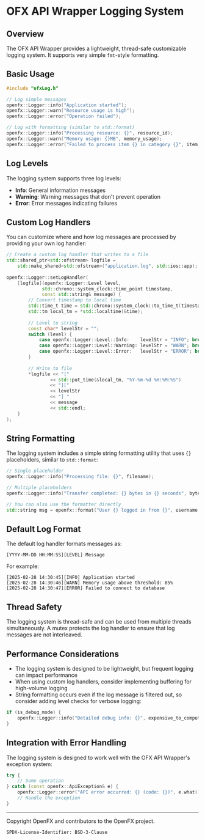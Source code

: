 # OFX API Wrapper Logging System


## Overview

The OFX API Wrapper provides a lightweight, thread-safe customizable logging system. It supports very simple `fmt`-style formatting.

## Basic Usage

```cpp
#include "ofxLog.h"

// Log simple messages
openfx::Logger::info("Application started");
openfx::Logger::warn("Resource usage is high");
openfx::Logger::error("Operation failed");

// Log with formatting (similar to std::format)
openfx::Logger::info("Processing resource: {}", resource_id);
openfx::Logger::warn("Memory usage: {}MB", memory_usage);
openfx::Logger::error("Failed to process item {} in category {}", item_id, category);
```

## Log Levels

The logging system supports three log levels:

- **Info**: General information messages
- **Warning**: Warning messages that don't prevent operation
- **Error**: Error messages indicating failures

## Custom Log Handlers

You can customize where and how log messages are processed by providing your own log handler:

```cpp
// Create a custom log handler that writes to a file
std::shared_ptr<std::ofstream> logfile = 
    std::make_shared<std::ofstream>("application.log", std::ios::app);
    
openfx::Logger::setLogHandler(
    [logfile](openfx::Logger::Level level, 
             std::chrono::system_clock::time_point timestamp,
             const std::string& message) {
        // Convert timestamp to local time
        std::time_t time = std::chrono::system_clock::to_time_t(timestamp);
        std::tm local_tm = *std::localtime(&time);
        
        // Level to string
        const char* levelStr = "";
        switch (level) {
            case openfx::Logger::Level::Info:    levelStr = "INFO"; break;
            case openfx::Logger::Level::Warning: levelStr = "WARN"; break;
            case openfx::Logger::Level::Error:   levelStr = "ERROR"; break;
        }
        
        // Write to file
        *logfile << "["
                << std::put_time(&local_tm, "%Y-%m-%d %H:%M:%S")
                << "]["
                << levelStr
                << "] "
                << message
                << std::endl;
    }
);
```

## String Formatting

The logging system includes a simple string formatting utility that uses `{}` placeholders, similar to `std::format`:

```cpp
// Single placeholder
openfx::Logger::info("Processing file: {}", filename);

// Multiple placeholders 
openfx::Logger::info("Transfer completed: {} bytes in {} seconds", bytes, seconds);

// You can also use the formatter directly
std::string msg = openfx::format("User {} logged in from {}", username, ip_address);
```

## Default Log Format

The default log handler formats messages as:

```
[YYYY-MM-DD HH:MM:SS][LEVEL] Message
```

For example:
```
[2025-02-28 14:30:45][INFO] Application started
[2025-02-28 14:30:46][WARN] Memory usage above threshold: 85%
[2025-02-28 14:30:47][ERROR] Failed to connect to database
```

## Thread Safety

The logging system is thread-safe and can be used from multiple threads simultaneously. A mutex protects the log handler to ensure that log messages are not interleaved.

## Performance Considerations

- The logging system is designed to be lightweight, but frequent logging can impact performance
- When using custom log handlers, consider implementing buffering for high-volume logging
- String formatting occurs even if the log message is filtered out, so consider adding level checks for verbose logging:

```cpp
if (is_debug_mode) {
    openfx::Logger::info("Detailed debug info: {}", expensive_to_compute_string());
}
```

## Integration with Error Handling

The logging system is designed to work well with the OFX API Wrapper's exception system:

```cpp
try {
    // Some operation
} catch (const openfx::ApiException& e) {
    openfx::Logger::error("API error occurred: {} (code: {})", e.what(), e.code());
    // Handle the exception
}
```

-------------
Copyright OpenFX and contributors to the OpenFX project.

`SPDX-License-Identifier: BSD-3-Clause`


